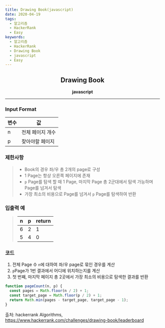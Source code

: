 ```yaml
---
title: Drawing Book(javascript)
date: 2020-04-19
tags:
  - 알고리즘
  - HackerRank
  - Easy
keywords:
  - 알고리즘
  - HackerRank
  - Drawing Book
  - javascript
  - Easy
---
```


## <center>Drawing Book</center>

**<center>javascript</center>**

---

### Input Format

| 변수 | 값               |
| ---- | ---------------- |
| n    | 전체 페이지 개수 |
| p    | 찾아야할 페이지  |

### 제한사항

> - Book의 경우 좌/우 총 2개의 page로 구성
> - 1 Page는 항상 오른쪽 페이지에 존재
> - `p` Page를 탐색 할 때 1 Page, 마지막 Page 총 2군대에서 탐색 가능하며 Page를 넘겨서 탐색
> - 가장 최소의 비용으로 Page를 넘겨서 `p` Page를 탐색하여 반환

### 입출력 예

> | n   | p   | return |
> | --- | --- | ------ |
> | 6   | 2   | 1      |
> | 5   | 4   | 0      |

### 코드

1. 전체 Page 수 `n`에 대하여 좌/우 page로 묶인 경우를 계산
2. `p`Page가 1번 결과에서 어디에 위치하는지를 계산
3. 첫 번째, 마지막 페이지 총 2곳에서 가장 최소의 비용으로 탐색한 결과를 반환

```javascript
function pageCount(n, p) {
  const pages = Math.floor(n / 2) + 1;
  const target_page = Math.floor(p / 2) + 1;
  return Math.min(pages - target_page, target_page - 1);
}
```

출처: hackerrank Algorithms, https://www.hackerrank.com/challenges/drawing-book/leaderboard
